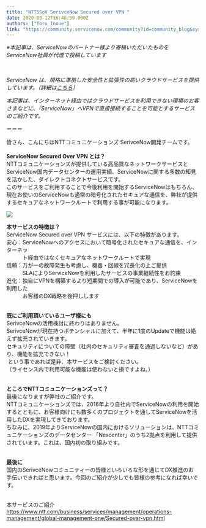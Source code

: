 ```yaml
---
title: "NTTSSoV SerivceNow Secured over VPN "
date: 2020-03-12T16:46:59.000Z
authors: ["Toru Inoue"]
link: "https://community.servicenow.com/community?id=community_blog&sys_id=788ce374db67c8d05ed4a851ca96195d"
---
```

<p class="ng-scope"><em>※本記事は、ServiceNowのパートナー様より寄稿いただいたものをServiceNow社員が代理で投稿しています</em></p>
<p class="ng-scope"> </p>
<p><em>ServiceNow </em><em>は、規格に準拠した安全性と拡張性の高いクラウドサービスを提供しています。&#xff08;詳細は</em><em><a href="https://www.servicenow.co.jp/company/trust.html" rel="nofollow">こちら</a></em><em>&#xff09;</em></p>
<p><em>本記事は、インターネット経由ではクラウドサービスを利用できない環境のお客さまなどに、</em><em>「</em><em>ServiceNow</em><em>」へ</em><em>VPN</em><em>で直接接続することを可能とするサービスのご紹介です。</em></p>
<p class="ng-scope">&#xff1d;&#xff1d;&#xff1d;</p>
<p class="ng-scope">皆さん、こんにちはNTTコミュニケーションズ SerivceNow開発チームです。<br /> <br /> <strong>ServiceNow Secured Over VPN とは&#xff1f;</strong><br /> NTTコミュニケーションズが提供している高品質なネットワークサービスとServiceNow国内データセンターの運用実績、ServiceNowに関する多数の知見を活かした、ダイレクトコネクトサービスです。<br /> このサービスをご利用することで今後利用を開始するServiceNowはもちろん、現在お使いのServiceNowも通常の暗号化されたセキュアな通信を、弊社が提供するセキュアなネットワークルートで利用する事が可能になります。<br /> </p>
<p class="ng-scope"><img src="https://community.servicenow.com/6b96a734dbe3c8d05ed4a851ca961977.iix" /></p>
<p><strong>本サービスの特徴は&#xff1f;</strong><br /> ServiceNow Secured over VPN サービスには、以下の特徴があります。<br /> 安心&#xff1a;ServiceNowへのアクセスにおいて暗号化されたセキュアな通信を、インターネッ<br /> 　　　ト経由ではなくセキュアなネットワークルートで実現<br /> 信頼&#xff1a;万が一の故障発生も考慮し、機器・回線を冗長化の上ご提供<br /> 　　　SLAによりServiceNowを利用したサービスの事業継続性をお約束<br /> 進化&#xff1a;独自にVPNを構築するより短期間での導入が可能であり、ServiceNowを利用した<br /> 　　　お客様のDX戦略を後押しします<br />  </p>
<p><strong>既にご利用頂いているユーザ様にも</strong><br /> SerivceNowの活用検討に終わりはありません。<br /> SerivceNowが現在持つポテンシャルに加えて、半年に1度のUpdateで機能は絶えず拡充されていきます。<br /> セキュリティについての障壁&#xff08;社内のセキュリティ審査を通過しないなど&#xff09;があり、機能を拡充できない&#xff01;<br />  という事であれば是非、本サービスをご検討ください。<br /> &#xff08;ライセンス内で利用可能な機能は使わないと損ですよね。&#xff09;<br />  </p>
<p><strong>ところで</strong><strong>NTTコミュニケーションズって&#xff1f;<br /> </strong>最後になりますが弊社のご紹介です。<br /> NTTコミュニケーションズでは、2016年より自社内でServiceNowの利用を開始するとともに、お客様向けにも数多くのプロジェクトを通してServiceNowを活用したDXを実現してきております。<br /> ちなみに、2019年よりServiceNowの国内におけるソリューションは、NTTコミュニケーションズのデータセンター 「Nexcenter」のうち2拠点を利用して提供されています。これは、国内初の取り組みです。</p>
<p><br /> <strong>最後に</strong><br /> 国内のSerivceNowコミュニティーの皆様といろいろな形を通じてDX推進のお手伝いできればと思います。今回のご紹介が少しでも皆様の参考になれば幸いです。</p>
<p><br /> 本サービスのご紹介<br /> <a href="https://www.ntt.com/business/services/management/operations-management/global-management-one/secured-over-vpn.html" rel="nofollow">https://www.ntt.com/business/services/management/operations-management/global-management-one/Secured-over-vpn.html</a></p>
<p class="ng-scope"> </p>